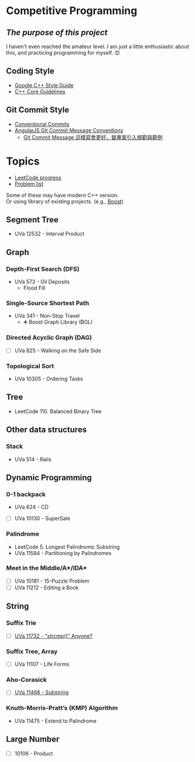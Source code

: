 # Competitive Programming

## *The purpose of this project*

I haven't even reached the amateur level.
I am just a little enthusiastic about this, and practicing programming for myself. 😊

## Coding Style

- [Google C++ Style Guide](https://google.github.io/styleguide/cppguide.html)
- [C++ Core Guidelines](https://github.com/isocpp/CppCoreGuidelines/blob/master/CppCoreGuidelines.md)

## Git Commit Style

- [Conventional Commits](https://www.conventionalcommits.org/en/v1.0.0/)
- [AngularJS Git Commit Message Conventions](https://docs.google.com/document/d/1QrDFcIiPjSLDn3EL15IJygNPiHORgU1_OOAqWjiDU5Y/edit#heading=h.greljkmo14y0)
    - [Git Commit Message 這樣寫會更好，替專案引入規範與範例](https://wadehuanglearning.blogspot.com/2019/05/commit-commit-commit-why-what-commit.html)

# Topics

- [LeetCode progress](https://drive.google.com/file/d/1w5vzv4ew7_dGa8UG3B6aOZrAjVKkhSrb/view?usp=sharing)
- [Problem list]()

Some of these may have modern C++ version.  
Or using library of existing projects. (e.g., [Boost](https://www.boost.org/))

## Segment Tree

- UVa 12532 - Interval Product

## Graph

### Depth-First Search (DFS)

- UVa 572 - Oil Deposits
    - Flood Fill

### Single-Source Shortest Path

- UVa 341 - Non-Stop Travel
    - ➕ Boost Graph Library (BGL)

### Directed Acyclic Graph (DAG)

- [ ] UVa 825 - Walking on the Safe Side

### Topological Sort

- UVa 10305 - Ordering Tasks

## Tree

- LeetCode 110. Balanced Binary Tree

## Other data structures

### Stack

- UVa 514 - Rails

## Dynamic Programming

### 0-1 backpack

- UVa 624 - CD
- [ ] UVa 10130 - SuperSale

### Palindrome

- LeetCode 5. Longest Palindromic Substring
- UVa 11584 - Partitioning by Palindromes

### Meet in the Middle/A*/IDA*

- [ ] UVa 10181 - 15-Puzzle Problem
- [ ] UVa 11212 - Editing a Book

## String

### Suffix Trie

- [ ] [UVa 11732 - "strcmp()" Anyone?](https://onlinejudge.org/index.php?option=onlinejudge&Itemid=8&page=show_problem&problem=2832)

### Suffix Tree, Array

- [ ] UVa 11107 - Life Forms

### Aho-Corasick

- [ ] [UVa 11468 - Substring](https://onlinejudge.org/index.php?option=onlinejudge&Itemid=8&page=show_problem&problem=2832)

### Knuth-Morris-Pratt’s (KMP) Algorithm

- UVa 11475 - Extend to Palindrome

## Large Number

- [ ] 10106 - Product